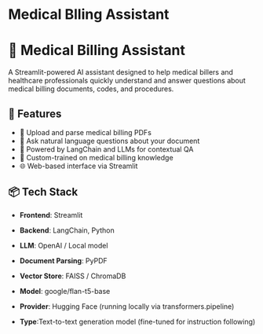 # Medical Blling Assistant

# 🏥 Medical Billing Assistant

A Streamlit-powered AI assistant designed to help medical billers and healthcare professionals quickly understand and answer questions about medical billing documents, codes, and procedures.

## 🚀 Features

- 📄 Upload and parse medical billing PDFs
- 🤖 Ask natural language questions about your document
- 💬 Powered by LangChain and LLMs for contextual QA
- 🧠 Custom-trained on medical billing knowledge
- 🌐 Web-based interface via Streamlit

## 📦 Tech Stack

- **Frontend**: Streamlit
- **Backend**: LangChain, Python
- **LLM**: OpenAI / Local model
- **Document Parsing**: PyPDF
- **Vector Store**: FAISS / ChromaDB

- **Model**: google/flan-t5-base
- **Provider**: Hugging Face (running locally via transformers.pipeline)
- **Type**:Text-to-text generation model (fine-tuned for instruction following)
